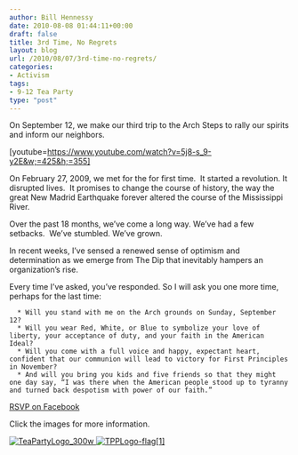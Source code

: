 ```yaml
---
author: Bill Hennessy
date: 2010-08-08 01:44:11+00:00
draft: false
title: 3rd Time, No Regrets
layout: blog
url: /2010/08/07/3rd-time-no-regrets/
categories:
- Activism
tags:
- 9-12 Tea Party
type: "post"
---
```


On September 12, we make our third trip to the Arch Steps to rally our spirits and inform our neighbors.





[youtube=https://www.youtube.com/watch?v=5j8-s_9-y2E&w;=425&h;=355]





On February 27, 2009, we met for the for first time.  It started a revolution. It disrupted lives.  It promises to change the course of history, the way the great New Madrid Earthquake forever altered the course of the Mississippi River.

Over the past 18 months, we’ve come a long way. We’ve had a few setbacks.  We’ve stumbled. We’ve grown.

In recent weeks, I’ve sensed a renewed sense of optimism and determination as we emerge from The Dip that inevitably hampers an organization’s rise.

Every time I’ve asked, you’ve responded. So I will ask you one more time, perhaps for the last time:



	  * Will you stand with me on the Arch grounds on Sunday, September 12?
	  * Will you wear Red, White, or Blue to symbolize your love of liberty, your acceptance of duty, and your faith in the American Ideal?
	  * Will you come with a full voice and happy, expectant heart, confident that our communion will lead to victory for First Principles in November?
	  * And will you bring you kids and five friends so that they might one day say, “I was there when the American people stood up to tyranny and turned back despotism with power of our faith.”

[RSVP on Facebook](https://www.facebook.com/home.php?#!/event.php?eid=135896759783481)

Click the images for more information.

[![TeaPartyLogo_300w](https://stlouisteaparty.com/wp-content/uploads/2010/08/TeaPartyLogo_300w_thumb.png)
](https://stlouisteaparty.com/2010/08/03/the-best-st-louis-tea-party-evah/)[![TPPLogo-flag[1]](https://stlouisteaparty.com/wp-content/uploads/2010/08/TPPLogoflag1.jpg)
](https://teapartypatriots.org/Recycle/Recycle.aspx)
